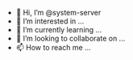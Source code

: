 - 👋 Hi, I’m @system-server
- 👀 I’m interested in ...
- 🌱 I’m currently learning ...
- 💞️ I’m looking to collaborate on ...
- 📫 How to reach me ...

<!---
system-server/system-server is a ✨ special ✨ repository because its `README.md` (this file) appears on your GitHub profile.
You can click the Preview link to take a look at your changes.
--->
